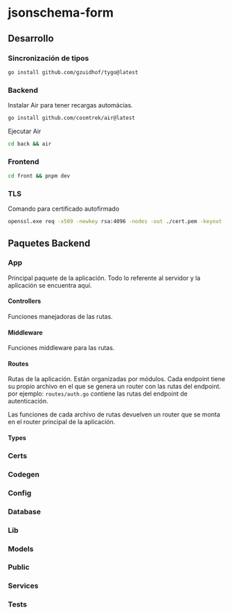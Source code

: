 # jsonschema-form

## Desarrollo

### Sincronización de tipos

```bash
go install github.com/gzuidhof/tygo@latest
```

### Backend

Instalar Air para tener recargas automácias.

```bash
go install github.com/cosmtrek/air@latest
```

Ejecutar Air

```bash
cd back && air
```

### Frontend

```bash
cd front && pnpm dev
```

### TLS

Comando para certificado autofirmado

```bash
openssl.exe req -x509 -newkey rsa:4096 -nodes -out ./cert.pem -keyout ./key.pem -days 365
```

## Paquetes Backend

### App

Principal paquete de la aplicación. Todo lo referente al servidor y la aplicación se encuentra aquí.

#### Controllers

Funciones manejadoras de las rutas.

#### Middleware

Funciones middleware para las rutas.

#### Routes

Rutas de la aplicación. Están organizadas por módulos. Cada endpoint tiene su propio archivo en el que se genera un router con las rutas del endpoint.
por ejemplo: `routes/auth.go` contiene las rutas del endpoint de autenticación.

Las funciones de cada archivo de rutas devuelven un router que se monta en el router principal de la aplicación.

#### Types

### Certs

### Codegen

### Config

### Database

### Lib

### Models

### Public

### Services

### Tests
